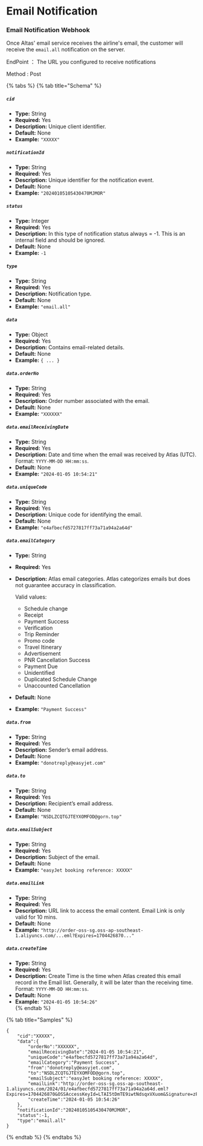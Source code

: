# Email Notification

### Email Notification Webhook

Once Altas' email service receives the airline's email, the customer will receive the `email.all` notification on the server.

EndPoint ： The URL you configured to receive notifications

Method : Post

{% tabs %}
{% tab title="Schema" %}
##### `cid`  
- **Type:** String  
- **Required:** Yes  
- **Description:** Unique client identifier.  
- **Default:** None  
- **Example:** `"XXXXX"`  

##### `notificationId`  
- **Type:** String  
- **Required:** Yes  
- **Description:** Unique identifier for the notification event.  
- **Default:** None  
- **Example:** `"20240105105430470MJMOR"`  

##### `status`  
- **Type:** Integer  
- **Required:** Yes  
- **Description:** In this type of notification status always = -1. This is an internal field and should be ignored.  
- **Default:** None  
- **Example:** `-1`  

##### `type`  
- **Type:** String  
- **Required:** Yes  
- **Description:** Notification type.  
- **Default:** None  
- **Example:** `"email.all"`  

##### `data`  
- **Type:** Object  
- **Required:** Yes  
- **Description:** Contains email-related details.  
- **Default:** None  
- **Example:** `{ ... }`  

##### `data.orderNo`  
- **Type:** String  
- **Required:** Yes  
- **Description:** Order number associated with the email.  
- **Default:** None  
- **Example:** `"XXXXXX"`  

##### `data.emailReceivingDate`  
- **Type:** String  
- **Required:** Yes  
- **Description:** Date and time when the email was received by Atlas (UTC). Format: `YYYY-MM-DD HH:mm:ss`.  
- **Default:** None  
- **Example:** `"2024-01-05 10:54:21"`  

##### `data.uniqueCode`  
- **Type:** String  
- **Required:** Yes  
- **Description:** Unique code for identifying the email.  
- **Default:** None  
- **Example:** `"e4afbecfd5727817ff73a71a94a2a64d"`  

##### `data.emailCategory`  
- **Type:** String  
- **Required:** Yes  
- **Description:** Atlas email categories. Atlas categorizes emails but does not guarantee accuracy in classification.

  Valid values:
  - Schedule change
  - Receipt
  - Payment Success
  - Verification
  - Trip Reminder
  - Promo code
  - Travel Itinerary
  - Advertisement
  - PNR Cancellation Success
  - Payment Due
  - Unidentified
  - Duplicated Schedule Change
  - Unaccounted Cancellation  
- **Default:** None  
- **Example:** `"Payment Success"`  

##### `data.from`  
- **Type:** String  
- **Required:** Yes  
- **Description:** Sender’s email address.  
- **Default:** None  
- **Example:** `"donotreply@easyjet.com"`  

##### `data.to`  
- **Type:** String  
- **Required:** Yes  
- **Description:** Recipient’s email address.  
- **Default:** None  
- **Example:** `"NSDLZCQTGJTEYXOMFOD@gorn.top"`  

##### `data.emailSubject`  
- **Type:** String  
- **Required:** Yes  
- **Description:** Subject of the email.  
- **Default:** None  
- **Example:** `"easyJet booking reference: XXXXX"`  

##### `data.emailLink`  
- **Type:** String  
- **Required:** Yes  
- **Description:** URL link to access the email content. Email Link is only valid for 10 mins.
- **Default:** None  
- **Example:** `"http://order-oss-sg.oss-ap-southeast-1.aliyuncs.com/...eml?Expires=1704426870..."`  

##### `data.createTime`  
- **Type:** String  
- **Required:** Yes  
- **Description:** Create Time is the time when Atlas created this email record in the Email list. Generally, it will be later than the receiving time. Format: `YYYY-MM-DD HH:mm:ss`.    
- **Default:** None  
- **Example:** `"2024-01-05 10:54:26"`  
{% endtab %}

{% tab title="Samples" %}

```
{
    "cid":"XXXXX",
    "data":{
        "orderNo":"XXXXXX",
        "emailReceivingDate":"2024-01-05 10:54:21",
        "uniqueCode":"e4afbecfd5727817ff73a71a94a2a64d",
        "emailCategory":"Payment Success",
        "from":"donotreply@easyjet.com",
        "to":"NSDLZCQTGJTEYXOMFOD@gorn.top",
        "emailSubject":"easyJet booking reference: XXXXX",
        "emailLink":"http://order-oss-sg.oss-ap-southeast-1.aliyuncs.com/2024/01/e4afbecfd5727817ff73a71a94a2a64d.eml?Expires=1704426870&OSSAccessKeyId=LTAI5tDmTE9iwtNdsqxVXuom&Signature=zF8aNNsGgY8n2jhsW7V1gmPLw8c%3D",
        "createTime":"2024-01-05 10:54:26"
    },
    "notificationId":"20240105105430470MJMOR",
    "status":-1,
    "type":"email.all"
}

```
{% endtab %}
{% endtabs %}
